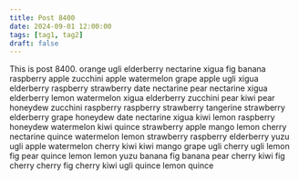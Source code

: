 ```yaml
---
title: Post 8400
date: 2024-09-01 12:00:00
tags: [tag1, tag2]
draft: false
---
```

This is post 8400.
orange
ugli
elderberry
nectarine
xigua
fig
banana
raspberry
apple
zucchini
apple
watermelon
grape
apple
ugli
xigua
elderberry
raspberry
strawberry
date
nectarine
pear
nectarine
xigua
elderberry
lemon
watermelon
xigua
elderberry
zucchini
pear
kiwi
pear
honeydew
zucchini
raspberry
raspberry
strawberry
tangerine
strawberry
elderberry
grape
honeydew
date
nectarine
xigua
kiwi
lemon
raspberry
honeydew
watermelon
kiwi
quince
strawberry
apple
mango
lemon
cherry
nectarine
quince
watermelon
lemon
strawberry
raspberry
elderberry
yuzu
ugli
apple
watermelon
cherry
kiwi
kiwi
mango
grape
ugli
cherry
ugli
lemon
fig
pear
quince
lemon
lemon
yuzu
banana
fig
banana
pear
cherry
kiwi
fig
cherry
cherry
fig
cherry
kiwi
ugli
quince
lemon
quince

